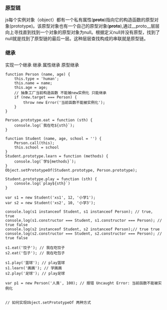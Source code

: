 ### 原型链
js每个实例对象（object）都有一个私有属性(__proto__)指向它的构造函数的原型对象(prototype)。该原型对象也有一个自己的原型对象(__proto__),通过__proto__层层向上寻找直到找到一个对象的原型对象为null。根据定义null并没有原型，找到了null就是找到了原型链的最后一层。这种层层查找构成的串联就是原型链。
### 继承

实现一个继承 继承 属性继承 原型继承
```
function Person (name, age) {
	this.type = 'human';
	this.name = name;
	this.age = age;
	// 抽象工厂当前构造函数 不能被new实例化 只能继承
	if (new.target === Person) {
		throw new Error('当前函数不能被实例化');
	}
}

Person.prototype.eat = function (sth) {
	console.log(`我在吃${sth}`);
}

function Student (name, age, school = '') {
	Person.call(this);
	this.school = school
}
Student.prototype.learn = function (methods) {
	console.log(`学${methods}`);
}
Object.setPrototypeOf(Student.prototype, Person.prototype);

Student.prototype.play = function (sth) {
	console.log(`play${sth}`)
}

var s1 = new Student('xs1', 12, '小学1');
var s2 = new Student('xs2', 10, '小学3');

console.log(s1 instanceof Student, s1 instanceof Person); // true, true
console.log(s1.constructor === Student, s1.constructor === Person); // true false
console.log(s2 instanceof Student, s2 instanceof Person);// true true
console.log(s2.constructor === Student, s2.constructor === Person); // true false

s1.eat('饺子'); // 我在吃饺子
s2.eat('包子'); // 我在吃包子

s1.play('篮球'); // play篮球
s1.learn('画画'); // 学画画
s2.play('足球'); // play足球

var p1 = new Person('人类', 100); // 报错 Uncaught Error: 当前函数不能被实例化


// 如何实现Object.setPrototypeOf 两种方式 

```
